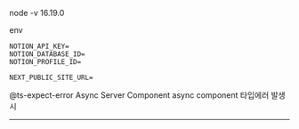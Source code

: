 node -v 16.19.0

env

```
NOTION_API_KEY=
NOTION_DATABASE_ID=
NOTION_PROFILE_ID=

NEXT_PUBLIC_SITE_URL=

```

@ts-expect-error Async Server Component
async component 타입에러 발생시

---
